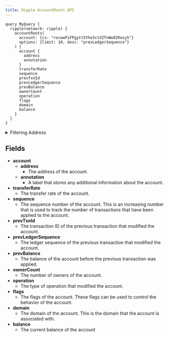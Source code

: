 ```yaml
---
title: Ripple AccountRoots API
---
```


<head>
<meta name="title" content="Ripple AccountRoots API"/>
<meta name="description" content="Get account domain, balance and transfer rate on the Ripple blockchain. Also, Get account domain, balance and transfer rate for tokens or NFTs on the Ripple blockchain."/>
<meta name="keywords" content="Ripple api, Ripple python api, Ripple nft api, Ripple scan api, Ripple matic api, Ripple api docs, Ripple crypto api, Ripple blockchain api,matic network api"/>
<meta name="robots" content="index, follow"/>
<meta http-equiv="Content-Type" content="text/html; charset=utf-8"/>
<meta name="language" content="English"/>

<!-- Open Graph / Facebook -->
<meta property="og:type" content="website" />
<meta property="og:title" content="Ripple Account Roots API" />
<meta property="og:description" content="Get account domain, balance and transfer rate on the Ripple   blockchain. Also, get account domain,balance and transfer rate for tokens or NFTs on the Ripple blockchain." />

<!-- Twitter -->
<meta property="twitter:card" content="summary_large_image" />
<meta property="twitter:title" content="Ripple Account Roots API" />
<meta property="twitter:description" content="Get account domain,balance and transfer rate on the Ripple blockchain. Also, get account domain,balance and transfer rate for tokens or NFTs on the Ripple blockchain." />
</head>

```
query MyQuery {
  ripple(network: ripple) {
    accountRoots(
      account: {is: "rocwwPiFPgytt5Yhe3ctdZTnWw92Resy5"}
      options: {limit: 10, desc: "prevLedgerSequence"}
    ) {
      account {
        address
        annotation
      }
      transferRate
      sequence
      prevTxnId
      prevLedgerSequence
      prevBalance
      ownerCount
      operation
      flags
      domain
      balance
    }
  }
}

```

<details>
<summary>Filtering Address</summary>

</details>

## Fields

-   **account**
    -   **address**
        -   The address of the account.
    -   **annotation**
        -   A label that stores any additional information about the account.
-   **transferRate**
    -   The transfer rate of the account. 
-   **sequence**
    -   The sequence number of the account. This is an increasing number that is used to track the number of transactions that have been applied to the account.
-   **prevTxnId**
    -   The transaction ID of the previous transaction that modified the account.
-   **prevLedgerSequence**
    -   The ledger sequence of the previous transaction that modified the account.
-   **prevBalance**
    -   The balance of the account before the previous transaction was applied.
-   **ownerCount**
    -   The number of owners of the account.
-   **operation**
    -   The type of operation that modified the account.
-   **flags**
    -   The flags of the account. These flags can be used to control the behavior of the account.
-   **domain**
    -   The domain of the account. This is the domain that the account is associated with.
-   **balance**
    -   The current balance of the account